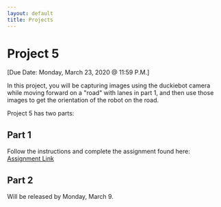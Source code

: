 ```yaml
---
layout: default
title: Projects
---
```


# Project 5
[Due Date: Monday, March 23, 2020 @ 11:59 P.M.]  

In this project, you will be capturing images using the duckiebot camera while moving forward on a "road" with lanes in part 1, and then use those images to get the orientation of the robot on the road.  

Project 5 has two parts:  
## Part 1  
Follow the instructions and complete the assignment found here: [Assignment Link](https://colab.research.google.com/drive/1jVnM0Jj3m4UqQiet2XQkdXPK_of7XWqw)  

## Part 2  
Will be released by Monday, March 9.
